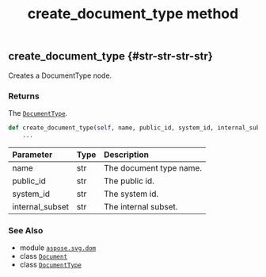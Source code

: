 ﻿---
title: create_document_type method
second_title: Aspose.SVG for Python via .NET API References
description: 
type: docs
weight: 100
url: /python-net/aspose.svg.dom/document/create_document_type/
is_root: false
---

## create_document_type {#str-str-str-str}

Creates a DocumentType node.


### Returns 


The [`DocumentType`](/svg/python-net/aspose.svg.dom/documenttype).


```python
def create_document_type(self, name, public_id, system_id, internal_subset):
    ...
```


| Parameter | Type | Description |
| :- | :- | :- |
| name | str | The document type name. |
| public_id | str | The public id. |
| system_id | str | The system id. |
| internal_subset | str | The internal subset. |



### See Also
* module [`aspose.svg.dom`](../../)
* class [`Document`](/svg/python-net/aspose.svg.dom/document)
* class [`DocumentType`](/svg/python-net/aspose.svg.dom/documenttype)

